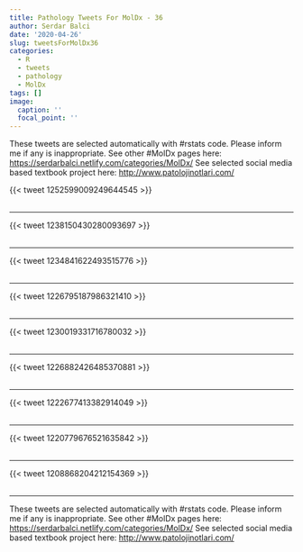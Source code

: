 ```yaml
---
title: Pathology Tweets For MolDx - 36
author: Serdar Balci
date: '2020-04-26'
slug: tweetsForMolDx36
categories:
  - R
  - tweets
  - pathology
  - MolDx
tags: []
image:
  caption: ''
  focal_point: ''
---
```



These tweets are selected automatically with #rstats code. Please inform me if any is inappropriate.
See other #MolDx pages here: https://serdarbalci.netlify.com/categories/MolDx/ 
See selected social media based textbook project here: http://www.patolojinotlari.com/

{{< tweet 1252599009249644545 >}}
<br>
<br>
<hr>
{{< tweet 1238150430280093697 >}}
<br>
<br>
<hr>
{{< tweet 1234841622493515776 >}}
<br>
<br>
<hr>
{{< tweet 1226795187986321410 >}}
<br>
<br>
<hr>
{{< tweet 1230019331716780032 >}}
<br>
<br>
<hr>
{{< tweet 1226882426485370881 >}}
<br>
<br>
<hr>
{{< tweet 1222677413382914049 >}}
<br>
<br>
<hr>
{{< tweet 1220779676521635842 >}}
<br>
<br>
<hr>
{{< tweet 1208868204212154369 >}}
<br>
<br>
<hr>


These tweets are selected automatically with #rstats code. Please inform me if any is inappropriate.
See other #MolDx pages here: https://serdarbalci.netlify.com/categories/MolDx/ 
See selected social media based textbook project here: http://www.patolojinotlari.com/
